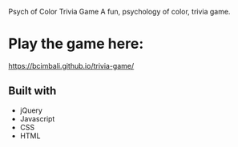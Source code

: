 Psych of Color Trivia Game
A fun, psychology of color, trivia game.  

# Play the game here:

https://bcimbali.github.io/trivia-game/

## Built with

- jQuery
- Javascript
- CSS
- HTML
